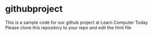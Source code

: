 # githubproject
  This is a sample code for our github project at Learn Computer Today
  Please clone this repository to your repo and edit the html file
